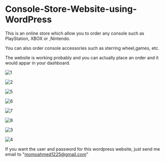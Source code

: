 # Console-Store-Website-using-WordPress
This is an online store which allow you to order any console such as PlayStation, XBOX or ,Nintendo. 

You can also order console accessories such as sterring wheel,games, etc.

The website is working probably and you can actually place an order and it would appar in your dashboard.

![1](https://user-images.githubusercontent.com/32971941/64804412-12905800-d58f-11e9-8a3f-8aef40bb269b.PNG)


![2](https://user-images.githubusercontent.com/32971941/64804413-1328ee80-d58f-11e9-9273-6b3aa6ca33ce.PNG)


![5](https://user-images.githubusercontent.com/32971941/64804406-115f2b00-d58f-11e9-90ac-f6acb94ee804.PNG)


![6](https://user-images.githubusercontent.com/32971941/64804407-11f7c180-d58f-11e9-8dd4-d19a0d0df7c7.PNG)


![7](https://user-images.githubusercontent.com/32971941/64804409-11f7c180-d58f-11e9-8e46-5a1015942203.PNG)


![8](https://user-images.githubusercontent.com/32971941/64804410-11f7c180-d58f-11e9-9dc5-8728fe3267e0.PNG)


![3](https://user-images.githubusercontent.com/32971941/64804415-1328ee80-d58f-11e9-8d73-5fbb7a8ab73c.PNG)


![4](https://user-images.githubusercontent.com/32971941/64804416-13c18500-d58f-11e9-9a72-353266d54536.PNG)


If you want the user and password for this wordpress website, just send me email to "momoahmed1225@gmail.com"
